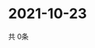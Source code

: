 # 2021-10-23
  共 0条

  <!-- BEGIN -->
  <!-- 最后更新时间Sat Oct 23 2021 17:09:11 GMT+0000 (Coordinated Universal Time) -->
  
  <!-- END -->
  
  